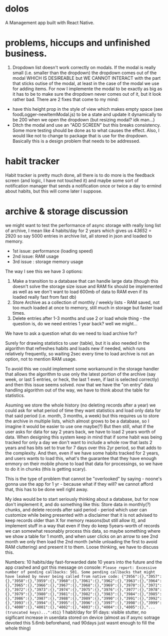 # dolos

A Management app built with React Native.

# problems, hiccups and unfinished business.

1. Dropdown list doesn't work correctly on modals. If the modal is really small (i.e. smaller than the dropdown) the dropdown comes out of the modal WHICH IS DESIREABLE but WE CANNOT INTERACT with the part that sticks outise of the modal, at least in the case of the modal we use for adding items. For now I implemente the modal to be exactly as big as it has to be to make sure the dropdown never comes out of it, but it look rather bad. There are 2 fixes that come to my mind:

- have this height prop in the style of view which makes empty space (see foodLogger-newItemModal.js) to be a state and update it dynamically to be 200 when we open the dropdown (but resizing modal? idk man...)
- Ditch the modal and use an "ADD SCREEN" but this breaks consistency.
  Some more testing should be done as to what causes the effect. Also, I would like not to change to package that is use for the dropdown. Basically this is a design problem that needs to be addressed.

# habit tracker

Habit tracker is pretty much done, all there is to do more is the feedback screen (and logic, I have not touched it) and maybe some sort of notification manager that sends a notification once or twice a day to ermind about habits, but this will come later I suppose.

# archive & storage discussion

we might want to test the performance of async storage with really long list of archive, I mean like 4 habits/day for 2 years which gives us 4*365*2 = 2920 so say 5000 entries in archive list, all stored in json and loaded to memory.

- 1st issue: performance (loading speed)
- 2nd issue: RAM usage
- 3rd issue : storage memory usage

The way I see this we have 3 options:

1. Make a transition to a database that can handle large data (though this doesn't solve the storage size issue and RAM fix should be implemented as well as we don't want to load 600mb of data to RAM even if its loaded really fast from fast db)
2. Store Archive as a collection of monthly / weekly lists - RAM saved, not too much loaded at once to memory, still much in storage but faster load times.
3. Delete entries after 1-3 months and use 2 or load whole thing - the question is, do we need entries 1 year back? well we might...

We have to ask a question what do we need to load archive for?

Surely for drawing statistics to user (table), but it is also needed in the algorithm that refreshes habits and loads new if needed, which runs relatively frequently, so waiting 2sec every time to load archive is not an option, not to mention RAM usage.

To avoid this we could implement some workaround in the storage handler that allows the algorithm to use only the latest portion of the archive (say week, or last 5 entries, or heck, the last 1 even, if last is selected correctly) and then this issue seems solved. now that we have the "on entry" data handling algorithm out of the way, we have to think about the table for statistics.

Asuming we store the whole history (no deleting records after a year) we could ask for what period of time they want statistics and load only data for that said period (i.e. month, 3 months, a week) but this requires us to store the archive in multiple lists, which almost grows to be a database, so I imagine it would be easier to use one maybe(?)
But then still, what if the user asks for data for say 2 years back, we have to load 2 years worth of data. When designing this system keep in mind that if some habit was being tracked for only a day we don't want to include a whole row that lasts 2 years and has bits set to true for 7 days over this 2yr period, so that adds to the complexity. And then, even if we have some habits tracked for 2 years, and users wants to load this, what's the guarantee that they have enough emmory on their mobile phone to load that data for processings, so we have to do it in chunks (this is getting scary).

This is the type of problem that cannot be "overlooked" by saying - noone's gonna use the app for 1 yr - because what if they will? we cannot afford that, this has to be done well right away.

My idea would be to start seriously thinking about a database, but for now don't implement it, and do something like this:
Store data in monthly(?) chunks, and delete records after said period - period which user can customize while being presented with a disclaimer that it is not advised to keep records older than X for memory reasons(but still allow it), and implement stuff in a way that even if they do keep 5years-worth of records we can somewhat resonably process this data, so maybe something where we show a table for 1 month, and when user clicks on an arrow to see 2nd month we only then load the 2nd month (while unloading the first to avoid RAM cluttering) and present it to them. Loose thinking, we have to discuss this.

Numbers:
10 habits/day fast-forwarded date 10 years into the future and the app crashed and got this message on console:
`Please report: Excessive number of pending callbacks: 501. Some pending callbacks that might have leaked by never being called from native code: {"3956":{},"3957":{},"3958":{},"3959":{},"3960":{},"3961":{},"3962":{},"3963":{},"3964":{},"3965":{},"3966":{},"3967":{},"3968":{},"3969":{},"3970":{},"3971":{},"3972":{},"3973":{},"3974":{},"3975":{},"3976":{},"3977":{},"3978":{},"3979":{},"3980":{},"3981":{},"3982":{},"3983":{},"3984":{},"3985":{},"3986":{},"3987":{},"3988":{},"3989":{},"3990":{},"3991":{},"3992":{},"3993":{},"3994":{},"3995":{},"3996":{},"3997":{},"3998":{},"3999":{},"4000":{},"4001":{},"4002":{},"4003":{},"4004":{},"4005":{},"...(truncated keys)...":451}`
1 habit/day for 91 days: visible stutter, no sigificant increase in userdata stored on device (almost as if async sotrage devoted this 5.6mb beforehand, nad 90days just wasnt enough to fill the whole thing)
